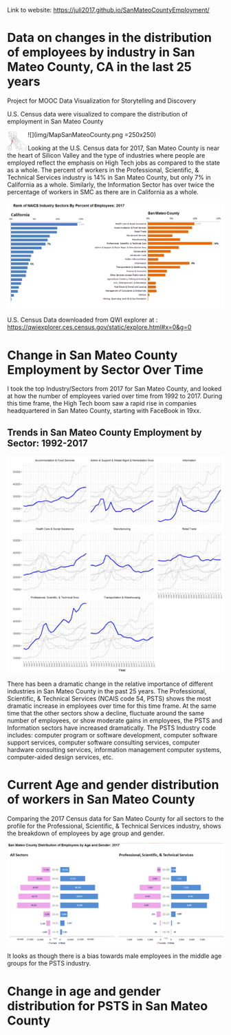 Link to website: https://juli2017.github.io/SanMateoCountyEmployment/


# Data on changes in the distribution of employees by industry in San Mateo County, CA in the last 25 years
Project for MOOC Data Visualization for Storytelling and Discovery

U.S. Census data were visualized to compare the distribution of employment in San Mateo County

<a href="url"><img src="img/MapSanMateoCounty.png" align="left" height="48" width="48" ></a>

![](img/MapSanMateoCounty.png =250x250) 

Looking at the U.S. Census data for 2017, San Mateo County is near the heart of Silicon Valley and the type of industries where people are employed reflect the emphasis on High Tech jobs as compared to the state as a whole.  The percent of workers in the Professional, Scientific, & Technical Services industry is 14% in San Mateo County, but only 7% in California as a whole.  Similarly, the Information Sector has over twice the percentage of workers in SMC as there are in California as a whole.


![](img/CompareOrderSectorsCASMC%25.png)  

U.S. Census Data downloaded from QWI explorer at : https://qwiexplorer.ces.census.gov/static/explore.html#x=0&g=0

# Change in San Mateo County Employment by Sector Over Time

I took the top Industry/Sectors from 2017 for San Mateo County, and looked at how the number of employees varied over time from 1992 to 2017.  During this time frame, the High Tech boom saw a rapid rise in companies headquartered in San Mateo County, starting with FaceBook in 19xx.
## Trends in San Mateo County Employment by Sector: 1992-2017

![](img/Filterd_facet_SMCBySectorByYearThinGray.png)  

There has been a dramatic change in the relative importance of different industries in San Mateo County in the past 25 years.
The Professional, Scientific, & Technical Services (NCAIS code 54, PSTS) shows the most dramatic increase in employees over time for this time frame.  At the same time that the other sectors show a decline, fluctuate around the same number of employees, or show moderate gains in employees, the PSTS and Information sectors have increased dramatically.  The PSTS Industry code includes: computer program or software development, computer software support services, computer software consulting services, computer hardware consulting services, information management computer systems, computer-aided design services, etc. 

# Current Age and gender distribution of workers in San Mateo County

Comparing the 2017 Census data for San Mateo County for all sectors to the profile for the Professional, Scientific, & Technical Services industry, shows the breakdown of employees by age group and gender.

![](img/SanMateoCountyButterflyChartSectorSexAgeComparison2017.png)  

It looks as though there is a bias towards male employees in the middle age groups for the PSTS industry.

# Change in age and gender distribution for PSTS in San Mateo County


